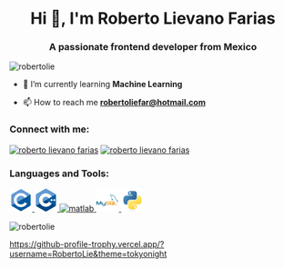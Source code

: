 <h1 align="center">Hi 👋, I'm Roberto Lievano Farias</h1>
<h3 align="center">A passionate frontend developer from Mexico</h3>

<p align="left"> <img src="https://komarev.com/ghpvc/?username=robertolie&label=Profile%20views&color=0e75b6&style=flat" alt="robertolie" /> </p>

- 🌱 I’m currently learning **Machine Learning**

- 📫 How to reach me **robertoliefar@hotmail.com**

<h3 align="left">Connect with me:</h3>
<p align="left">
<a href="https://linkedin.com/in/roberto lievano farias" target="blank"><img align="center" src="https://raw.githubusercontent.com/rahuldkjain/github-profile-readme-generator/master/src/images/icons/Social/linked-in-alt.svg" alt="roberto lievano farias" height="30" width="40" /></a>
<a href="https://fb.com/roberto lievano farias" target="blank"><img align="center" src="https://raw.githubusercontent.com/rahuldkjain/github-profile-readme-generator/master/src/images/icons/Social/facebook.svg" alt="roberto lievano farias" height="30" width="40" /></a>
</p>

<h3 align="left">Languages and Tools:</h3>
<p align="left"> <a href="https://www.cprogramming.com/" target="_blank" rel="noreferrer"> <img src="https://raw.githubusercontent.com/devicons/devicon/master/icons/c/c-original.svg" alt="c" width="40" height="40"/> </a> <a href="https://www.w3schools.com/cpp/" target="_blank" rel="noreferrer"> <img src="https://raw.githubusercontent.com/devicons/devicon/master/icons/cplusplus/cplusplus-original.svg" alt="cplusplus" width="40" height="40"/> </a> <a href="https://www.mathworks.com/" target="_blank" rel="noreferrer"> <img src="https://upload.wikimedia.org/wikipedia/commons/2/21/Matlab_Logo.png" alt="matlab" width="40" height="40"/> </a> <a href="https://www.mysql.com/" target="_blank" rel="noreferrer"> <img src="https://raw.githubusercontent.com/devicons/devicon/master/icons/mysql/mysql-original-wordmark.svg" alt="mysql" width="40" height="40"/> </a> <a href="https://www.python.org" target="_blank" rel="noreferrer"> <img src="https://raw.githubusercontent.com/devicons/devicon/master/icons/python/python-original.svg" alt="python" width="40" height="40"/> </a> </p>

<p><img align="center" src="https://github-readme-stats.vercel.app/api/top-langs?username=robertolie&show_icons=true&locale=en&layout=compact" alt="robertolie" /></p>

https://github-profile-trophy.vercel.app/?username=RobertoLie&theme=tokyonight
